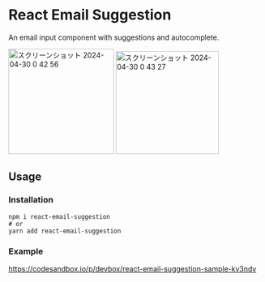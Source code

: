 # React Email Suggestion

An email input component with suggestions and autocomplete.

<img width="208" alt="スクリーンショット 2024-04-30 0 42 56" src="https://github.com/paya4792/react-email-suggestion/assets/45070606/767074fc-9bdc-4183-9602-56d6053b6bda">

<img width="203" alt="スクリーンショット 2024-04-30 0 43 27" src="https://github.com/paya4792/react-email-suggestion/assets/45070606/972a0bdb-8856-4cfc-97aa-2d4b71f4204d">

## Usage

### Installation

```
npm i react-email-suggestion
# or
yarn add react-email-suggestion
```

### Example

https://codesandbox.io/p/devbox/react-email-suggestion-sample-kv3ndv
